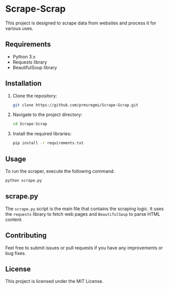 # Scrape-Scrap

This project is designed to scrape data from websites and process it for various uses.

## Requirements

- Python 3.x
- Requests library
- BeautifulSoup library

## Installation

1. Clone the repository:
   ```bash
   git clone https://github.com/prmsregmi/Scrape-Scrap.git
   ```
2. Navigate to the project directory:
   ```bash
   cd Scrape-Scrap
   ```
3. Install the required libraries:
   ```bash
   pip install -r requirements.txt
   ```

## Usage

To run the scraper, execute the following command:

```bash
python scrape.py
```

## scrape.py

The `scrape.py` script is the main file that contains the scraping logic. It uses the `requests` library to fetch web pages and `BeautifulSoup` to parse HTML content.

## Contributing

Feel free to submit issues or pull requests if you have any improvements or bug fixes.

## License

This project is licensed under the MIT License.
